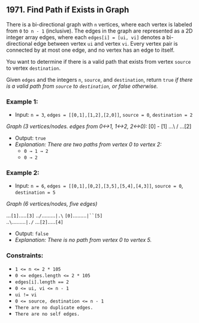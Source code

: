 ## 1971. Find Path if Exists in Graph

There is a bi-directional graph with `n` vertices, where each vertex is labeled from `0` to` n - 1` (inclusive). The edges in the graph are represented as a 2D integer array edges, where each `edges[i] = [ui, vi]` denotes a bi-directional edge between vertex `ui` and vertex `vi`. Every vertex pair is connected by at most one edge, and no vertex has an edge to itself.

You want to determine if there is a valid path that exists from vertex `source` to vertex `destination`.

Given `edges` and the integers `n`, `source`, and `destination`, return `true` _if there is a valid path from `source` to `destination`, or false otherwise._

### Example 1:

- Input: `n = 3`, `edges = [[0,1],[1,2],[2,0]]`, `source = 0`, `destination = 2`

_Graph (3 vertices/nodes. edges from 0<->1, 1<->2, 2<->0):_
[0] - [1]
...\ /
...[2]

- Output: `true`
- _Explanation: There are two paths from vertex 0 to vertex 2:_
  - `0 → 1 → 2`
  - `0 → 2`

### Example 2:

- Input: `n = 6`, `edges = [[0,1],[0,2],[3,5],[5,4],[4,3]]`, `source = 0`, `destination = 5`

_Graph (6 vertices/nodes, five edges)_

...`[1]`.....`[3]`
..`/`.........`|.\`
`[0]`.........`|``[5]`         
..`\`.........`|./`
...`[2]`.....`[4]`

- Output: `false`
- _Explanation: There is no path from vertex 0 to vertex 5._

### Constraints:

- `1 <= n <= 2 * 105`
- `0 <= edges.length <= 2 * 105`
- `edges[i].length == 2`
- `0 <= ui, vi <= n - 1`
- `ui != vi`
- `0 <= source, destination <= n - 1`
- `There are no duplicate edges.`
- `There are no self edges.`
